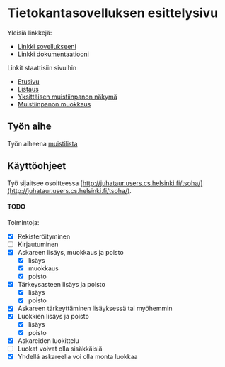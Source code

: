 # Tietokantasovelluksen esittelysivu

Yleisiä linkkejä:

* [Linkki sovellukseeni](http://juhataur.users.cs.helsinki.fi/tsoha/)
* [Linkki dokumentaatiooni](https://github.com/JuhQ/Tsoha-Bootstrap/blob/master/doc/dokumentaatio.pdf)

Linkit staattisiin sivuihin
* [Etusivu](staattiset-tiedostot/Tietokantasovellus.htm)
* [Listaus](staattiset-tiedostot/Tietokantasovellus-listaus.htm)
* [Yksittäisen muistiinpanon näkymä](staattiset-tiedostot/Tietokantasovellus-yksittainen.htm)
* [Muistiinpanon muokkaus](staattiset-tiedostot/Tietokantasovellus-muokkaus.htm)

## Työn aihe

Työn aiheena [muistilista](http://advancedkittenry.github.io/suunnittelu_ja_tyoymparisto/aiheet/Muistilista.html)



## Käyttöohjeet
Työ sijaitsee osoitteessa [http://juhataur.users.cs.helsinki.fi/tsoha/](http://juhataur.users.cs.helsinki.fi/tsoha/).




#### TODO
Toimintoja:

- [x] Rekisteröityminen
- [ ] Kirjautuminen
- [x] Askareen lisäys, muokkaus ja poisto
  - [x] lisäys
  - [x] muokkaus
  - [x] poisto
- [x] Tärkeysasteen lisäys ja poisto
  - [x] lisäys
  - [x] poisto
- [x] Askareen tärkeyttäminen lisäyksessä tai myöhemmin
- [x] Luokkien lisäys ja poisto
  - [x] lisäys
  - [x] poisto
- [x] Askareiden luokittelu
- [ ] Luokat voivat olla sisäkkäisiä
- [x] Yhdellä askareella voi olla monta luokkaa
